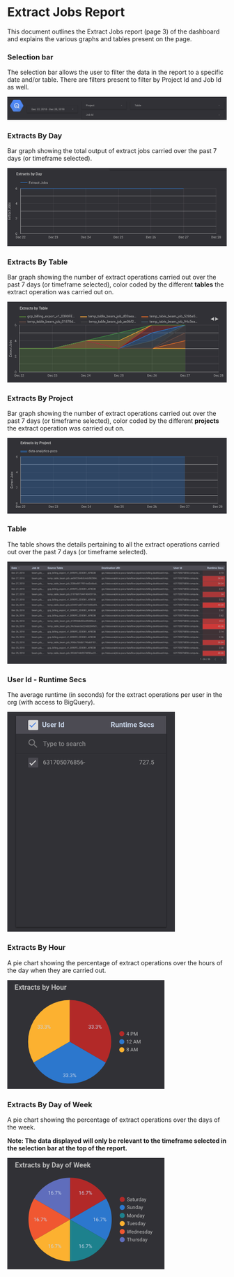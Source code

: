 # Extract Jobs Report

This document outlines the Extract Jobs report (page 3) of the dashboard and explains the various graphs and tables present on the page.

### Selection bar
The selection bar allows the user to filter the data in the report to a specific date and/or table. There are filters present to filter by Project Id and Job Id as well.

![Selection Bar](../images/extract_jobs/Image1.png)

### Extracts By Day
Bar graph showing the total output of extract jobs carried over the past 7 days (or timeframe selected).

![Extracts By Day](../images/extract_jobs/Image2.png)

### Extracts By Table
Bar graph showing the number of extract operations carried out over the past 7 days (or timeframe selected), color coded by the different **tables** the extract operation was carried out on.

![Extracts By Table](../images/extract_jobs/Image3.png)

### Extracts By Project
Bar graph showing the number of extract operations carried out over the past 7 days (or timeframe selected), color coded by the different **projects** the extract operation was carried out on.

![Loads By Project](../images/extract_jobs/Image4.png)

### Table
The table shows the details pertaining to all the extract operations carried out over the past 7 days (or timeframe selected).

![Table](../images/extract_jobs/Image5.png)

### User Id - Runtime Secs
The average runtime (in seconds) for the extract operations per user in the org (with access to BigQuery).

![User Id - Runtime Secs](../images/extract_jobs/Image6.png)

### Extracts By Hour
A pie chart showing the percentage of extract operations over the hours of the day when they are carried out.

![Extracts By Hour](../images/extract_jobs/Image7.png)

### Extracts By Day of Week
A pie chart showing the percentage of extract operations over the days of the week.

**Note: The data displayed will only be relevant to the timeframe selected in the selection bar at the top of the report.**

![Extracts By Day of Week](../images/extract_jobs/Image8.png)
